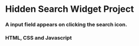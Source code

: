 # Hidden Search Widget Project

###

### A input field appears on clicking the search icon.

### HTML, CSS and Javascript
